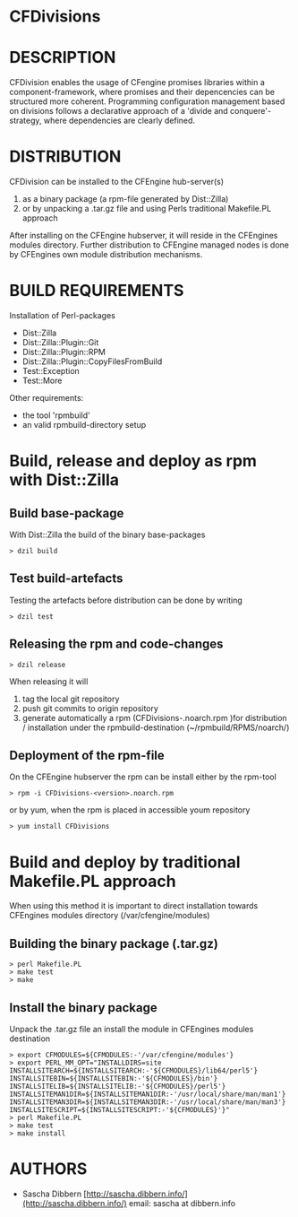 # CFDivisions

# DESCRIPTION

CFDivision enables the usage of CFengine promises libraries within a component-framework, where promises and their depencencies can be structured more coherent. Programming configuration management based on divisions follows a declarative approach of a 'divide and conquere'-strategy, where dependencies are clearly defined.

# DISTRIBUTION

CFDivision can be installed to the CFEngine hub-server(s)
 1.  as a binary package (a rpm-file generated by Dist::Zilla) 
 2.  or by unpacking a .tar.gz file and using Perls traditional Makefile.PL approach

After installing on the CFEngine hubserver, it will reside in the CFEngines modules directory.
Further distribution to CFEngine managed nodes is done by CFEngines own module distribution mechanisms.

# BUILD REQUIREMENTS

Installation of Perl-packages 
  * Dist::Zilla
  * Dist::Zilla::Plugin::Git
  * Dist::Zilla::Plugin::RPM
  * Dist::Zilla::Plugin::CopyFilesFromBuild
  * Test::Exception
  * Test::More

Other requirements:
  * the tool 'rpmbuild'
  * an valid rpmbuild-directory setup

# Build, release and deploy as rpm with Dist::Zilla

## Build base-package

With Dist::Zilla the build of the binary base-packages

    > dzil build

## Test build-artefacts

Testing the artefacts before distribution can be done by writing

    > dzil test

## Releasing the rpm and code-changes

    > dzil release

When releasing it will

 1. tag the local git repository
 2. push git commits to origin repository
 3. generate automatically a rpm (CFDivisions-<version>.noarch.rpm )for distribution / installation under the rpmbuild-destination (~/rpmbuild/RPMS/noarch/)

## Deployment of the rpm-file

On the CFEngine hubserver the rpm can be install either by the rpm-tool

    > rpm -i CFDivisions-<version>.noarch.rpm

or by yum, when the rpm is placed in accessible youm repository

    > yum install CFDivisions

# Build and deploy by traditional Makefile.PL approach

When using this method it is important to direct installation towards CFEngines modules directory (/var/cfengine/modules)

## Building the binary package (.tar.gz)

    > perl Makefile.PL
    > make test
    > make

## Install the binary package

Unpack the .tar.gz file an install the module in CFEngines modules destination 

    > export CFMODULES=${CFMODULES:-'/var/cfengine/modules'}
    > export PERL_MM_OPT="INSTALLDIRS=site INSTALLSITEARCH=${INSTALLSITEARCH:-'${CFMODULES}/lib64/perl5'} INSTALLSITEBIN=${INSTALLSITEBIN:-'${CFMODULES}/bin'} INSTALLSITELIB=${INSTALLSITELIB:-'${CFMODULES}/perl5'} INSTALLSITEMAN1DIR=${INSTALLSITEMAN1DIR:-'/usr/local/share/man/man1'} INSTALLSITEMAN3DIR=${INSTALLSITEMAN3DIR:-'/usr/local/share/man/man3'} INSTALLSITESCRIPT=${INSTALLSITESCRIPT:-'${CFMODULES}'}"
    > perl Makefile.PL
    > make test
    > make install

# AUTHORS

 *  Sascha Dibbern [http://sascha.dibbern.info/](http://sascha.dibbern.info/)
     email: sascha at dibbern.info

